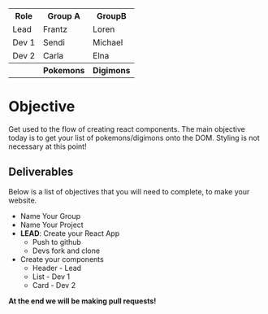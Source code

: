 <table>
  <tr>
    <th>Role</th>
    <th>Group A</th>
    <th>GroupB</th>
  </tr>
  <tr>
    <td>Lead</td>
    <td>Frantz</td>
    <td>Loren</td>
  </tr>
  <tr>
    <td>Dev 1</td>
    <td>Sendi</td>
    <td>Michael</td>
  </tr>
  <tr>
    <td>Dev 2</td>
    <td>Carla</td>
    <td>Elna</td>
  </tr>
   <tr>
    <th></th>
    <th>Pokemons</th>
    <th>Digimons</th>
  </tr>
</table>

# Objective

Get used to the flow of creating react components. The main objective today is to get your list of pokemons/digimons onto the DOM. Styling is not necessary at this point!

## Deliverables

Below is a list of objectives that you will need to complete, to make your website.

- Name Your Group
- Name Your Project
- **LEAD**: Create your React App
  - Push to github
  - Devs fork and clone
- Create your components
  - Header - Lead
  - List - Dev 1
  - Card - Dev 2

**At the end we will be making pull requests!**

